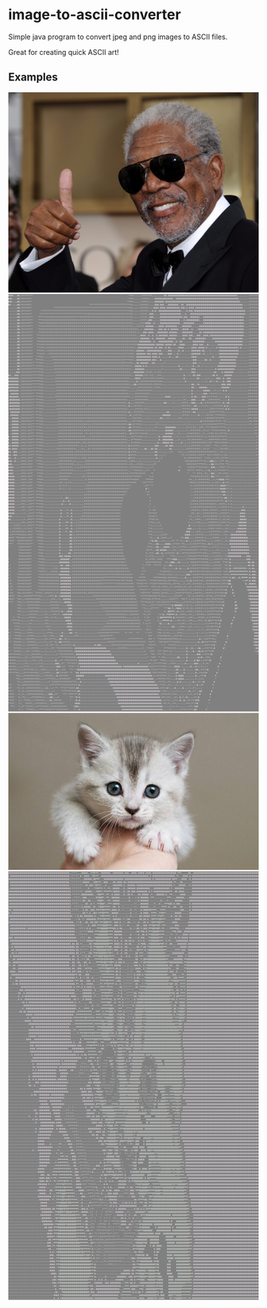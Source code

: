 # image-to-ascii-converter
Simple java program to convert jpeg and png images to ASCII files. 

Great for creating quick ASCII art!

## Examples
![](Morgan-Freeman.jpg) ![](Morgan-Freeman-Ascii.png)
![](Kitten.jpg) ![](Kitten-Ascii.png)